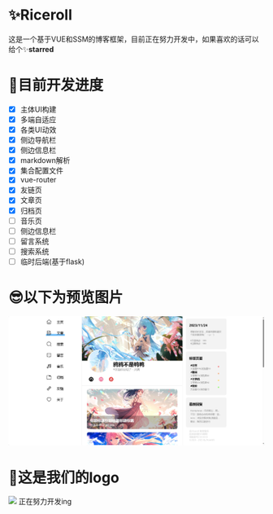 # ✨Riceroll
这是一个基于VUE和SSM的博客框架，目前正在努力开发中，如果喜欢的话可以给个✨**starred**

# 🚀目前开发进度
- [x] 主体UI构建
- [x] 多端自适应
- [x] 各类UI动效
- [x] 侧边导航栏
- [x] 侧边信息栏
- [x] markdown解析
- [x] 集合配置文件
- [x] vue-router
- [x] 友链页
- [x] 文章页
- [x] 归档页
- [ ] 音乐页
- [ ] 侧边信息栏
- [ ] 留言系统
- [ ] 搜索系统 
- [ ] 临时后端(基于flask) 

# 😎以下为预览图片
![](https://raw.githubusercontent.com/PolarWS/Riceroll/master/img/RicerollHtml.png)

# 🎃这是我们的logo
![](https://raw.githubusercontent.com/PolarWS/Riceroll/master/img/logo.png)
正在努力开发ing